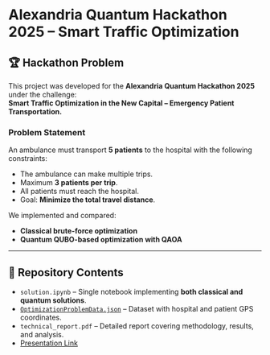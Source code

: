 # Alexandria Quantum Hackathon 2025 – Smart Traffic Optimization

## 🏆 Hackathon Problem
This project was developed for the **Alexandria Quantum Hackathon 2025** under the challenge:  
**Smart Traffic Optimization in the New Capital – Emergency Patient Transportation.**

### Problem Statement
An ambulance must transport **5 patients** to the hospital with the following constraints:
- The ambulance can make multiple trips.
- Maximum **3 patients per trip**.
- All patients must reach the hospital.
- Goal: **Minimize the total travel distance**.

We implemented and compared:
- **Classical brute-force optimization**  
- **Quantum QUBO-based optimization with QAOA**

---

## 📂 Repository Contents
- `solution.ipynb` – Single notebook implementing **both classical and quantum solutions**.  
- [`OptimizationProblemData.json`](https://drive.google.com/file/d/1XVoEXkX3xfltEsoP1O_Oyi6IdpDJe_ez/view) – Dataset with hospital and patient GPS coordinates.  
- `technical_report.pdf` – Detailed report covering methodology, results, and analysis.  
- [Presentation Link]() 
